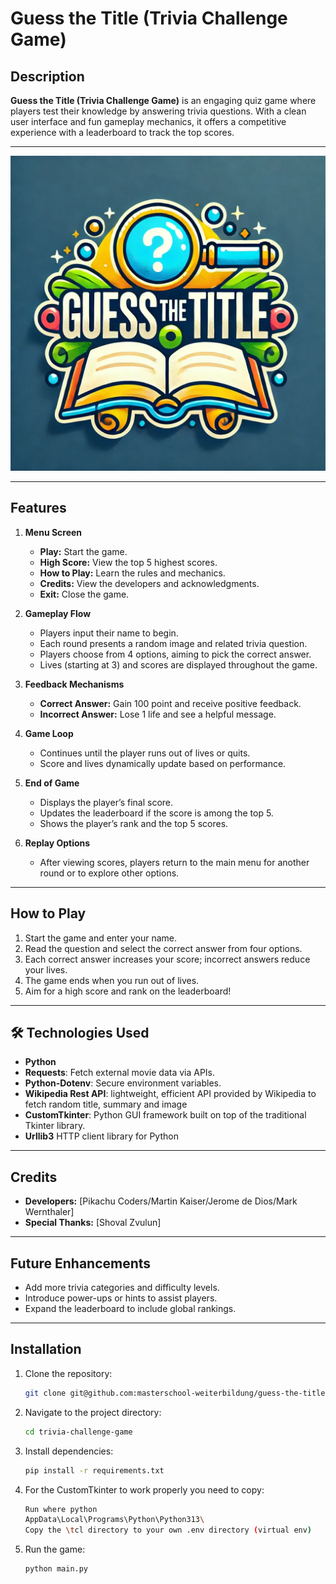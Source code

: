 # Guess the Title (Trivia Challenge Game)

## Description  
**Guess the Title (Trivia Challenge Game)** is an engaging quiz game where players test their knowledge by answering trivia questions. With a clean user interface and fun gameplay mechanics, it offers a competitive experience with a leaderboard to track the top scores.

---

![guess.png](guess.png)

---

## Features  
1. **Menu Screen**  
   - **Play:** Start the game.  
   - **High Score:** View the top 5 highest scores.  
   - **How to Play:** Learn the rules and mechanics.  
   - **Credits:** View the developers and acknowledgments.  
   - **Exit:** Close the game.  

2. **Gameplay Flow**  
   - Players input their name to begin.  
   - Each round presents a random image and related trivia question.  
   - Players choose from 4 options, aiming to pick the correct answer.  
   - Lives (starting at 3) and scores are displayed throughout the game.  

3. **Feedback Mechanisms**  
   - **Correct Answer:** Gain 100 point and receive positive feedback.  
   - **Incorrect Answer:** Lose 1 life and see a helpful message.  

4. **Game Loop**  
   - Continues until the player runs out of lives or quits.  
   - Score and lives dynamically update based on performance.  

5. **End of Game**  
   - Displays the player’s final score.  
   - Updates the leaderboard if the score is among the top 5.  
   - Shows the player’s rank and the top 5 scores.  

6. **Replay Options**  
   - After viewing scores, players return to the main menu for another round or to explore other options.

---

## How to Play  
1. Start the game and enter your name.  
2. Read the question and select the correct answer from four options.  
3. Each correct answer increases your score; incorrect answers reduce your lives.  
4. The game ends when you run out of lives.  
5. Aim for a high score and rank on the leaderboard!  

---

## 🛠️ Technologies Used  
- **Python**  
- **Requests**: Fetch external movie data via APIs.  
- **Python-Dotenv**: Secure environment variables.  
- **Wikipedia Rest API**:  lightweight, efficient API provided by Wikipedia to fetch random title, summary and image 
- **CustomTkinter**: Python GUI framework built on top of the traditional Tkinter library.
- **Urllib3**  HTTP client library for Python

---

## Credits  
- **Developers:** [Pikachu Coders/Martin Kaiser/Jerome de Dios/Mark Wernthaler]
- **Special Thanks:** [Shoval Zvulun]  

---

## Future Enhancements  
- Add more trivia categories and difficulty levels.  
- Introduce power-ups or hints to assist players.  
- Expand the leaderboard to include global rankings.  

---

## Installation  
1. Clone the repository:  
   ```bash
   git clone git@github.com:masterschool-weiterbildung/guess-the-title.git

2. Navigate to the project directory:  
   ```bash
   cd trivia-challenge-game

3. Install dependencies:  
   ```bash  
   pip install -r requirements.txt 

4. For the CustomTkinter to work properly you need to copy:  
   ```bash  
   Run where python
   AppData\Local\Programs\Python\Python313\
   Copy the \tcl directory to your own .env directory (virtual env)
   
5. Run the game: 
   ```bash
   python main.py
   


